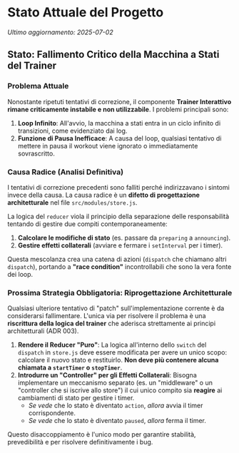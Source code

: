 # Stato Attuale del Progetto
*Ultimo aggiornamento: 2025-07-02*

## Stato: Fallimento Critico della Macchina a Stati del Trainer

### Problema Attuale
Nonostante ripetuti tentativi di correzione, il componente **Trainer Interattivo rimane criticamente instabile e non utilizzabile**. I problemi principali sono:
1.  **Loop Infinito**: All'avvio, la macchina a stati entra in un ciclo infinito di transizioni, come evidenziato dai log.
2.  **Funzione di Pausa Inefficace**: A causa del loop, qualsiasi tentativo di mettere in pausa il workout viene ignorato o immediatamente sovrascritto.

### Causa Radice (Analisi Definitiva)
I tentativi di correzione precedenti sono falliti perché indirizzavano i sintomi invece della causa. La causa radice è un **difetto di progettazione architetturale** nel file `src/modules/store.js`.

La logica del `reducer` viola il principio della separazione delle responsabilità tentando di gestire due compiti contemporaneamente:
1.  **Calcolare le modifiche di stato** (es. passare da `preparing` a `announcing`).
2.  **Gestire effetti collaterali** (avviare e fermare i `setInterval` per i timer).

Questa mescolanza crea una catena di azioni (`dispatch` che chiamano altri `dispatch`), portando a **"race condition"** incontrollabili che sono la vera fonte dei loop.

### Prossima Strategia Obbligatoria: Riprogettazione Architetturale

Qualsiasi ulteriore tentativo di "patch" sull'implementazione corrente è da considerarsi fallimentare. L'unica via per risolvere il problema è una **riscrittura della logica del trainer** che aderisca strettamente ai principi architetturali (ADR 003).

1.  **Rendere il Reducer "Puro"**: La logica all'interno dello `switch` del `dispatch` in `store.js` deve essere modificata per avere un unico scopo: calcolare il nuovo stato e restituirlo. **Non deve più contenere alcuna chiamata a `startTimer` o `stopTimer`**.
2.  **Introdurre un "Controller" per gli Effetti Collaterali**: Bisogna implementare un meccanismo separato (es. un "middleware" o un "controller che si iscrive allo store") il cui unico compito sia **reagire** ai cambiamenti di stato per gestire i timer.
    -   *Se vede* che lo stato è diventato `action`, *allora* avvia il timer corrispondente.
    -   *Se vede* che lo stato è diventato `paused`, *allora* ferma il timer.

Questo disaccoppiamento è l'unico modo per garantire stabilità, prevedibilità e per risolvere definitivamente i bug.
